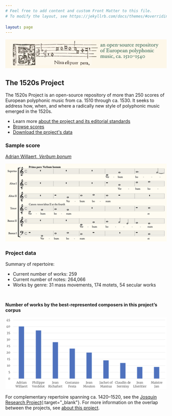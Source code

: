 ```yaml
---
# Feel free to add content and custom Front Matter to this file.
# To modify the layout, see https://jekyllrb.com/docs/themes/#overriding-theme-defaults

layout: page
---
```


![1520s Project banner](/images/1520s_banner.png)

## The 1520s Project

The 1520s Project is an open-source repository of more than 250 scores of European polyphonic music from ca. 1510 through ca. 1530. It seeks to address how, when, and where a radically new style of polyphonic music emerged in the 1520s.
+ Learn more [about the project and its editorial standards](about)
+ [Browse scores](browse)
+ [Download the project's data](data)

### Sample score

[Adrian Willaert, _Verbum bonum_]()


![Sample score](/images/sample_score.png)

### Project data

Summary of repertoire:
+ Current number of works: 259
+ Current number of notes: 264,066
+ Works by genre: 31 mass movements, 174 motets, 54 secular works

<br>

**Number of works by the best-represented composers in this project’s corpus**

![Project corpus](/images/corpus.png)

For complementary repertoire spanning ca. 1420–1520, see the [Josquin Research Project](http://josquin.stanford.edu){:target="_blank"}. For more information on the overlap between the projects, see [about this project](about).